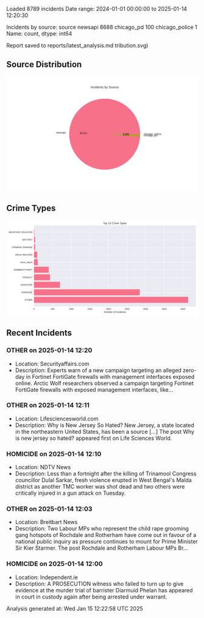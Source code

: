 
Loaded 8789 incidents
Date range: 2024-01-01 00:00:00 to 2025-01-14 12:20:30

Incidents by source:
source
newsapi           8688
chicago_pd         100
chicago_police       1
Name: count, dtype: int64

Report saved to reports/latest_analysis.md
tribution.svg)

## Source Distribution
![Source Distribution](images/source_distribution.svg)

## Crime Types
![Crime Types](images/crime_types.svg)

## Recent Incidents

### OTHER on 2025-01-14 12:20
- Location: Securityaffairs.com
- Description: Experts warn of a new campaign targeting an alleged zero-day in Fortinet FortiGate firewalls with management interfaces exposed online. Arctic Wolf researchers observed a campaign targeting Fortinet FortiGate firewalls with exposed management interfaces, like…


### OTHER on 2025-01-14 12:11
- Location: Lifesciencesworld.com
- Description: Why is New Jersey So Hated? New Jersey, a state located in the northeastern United States, has been a source […]
The post Why is new jersey so hated? appeared first on Life Sciences World.


### HOMICIDE on 2025-01-14 12:10
- Location: NDTV News
- Description: Less than a fortnight after the killing of Trinamool Congress councillor Dulal Sarkar, fresh violence erupted in West Bengal&#039;s Malda district as another TMC worker was shot dead and two others were critically injured in a gun attack on Tuesday.


### OTHER on 2025-01-14 12:03
- Location: Breitbart News
- Description: Two Labour MPs who represent the child rape grooming gang hotspots of Rochdale and Rotherham have come out in favour of a national public inquiry as pressure continues to mount for Prime Minister Sir Kier Starmer.
The post Rochdale and Rotherham Labour MPs Br…


### HOMICIDE on 2025-01-14 12:00
- Location: Independent.ie
- Description: A PROSECUTION witness who failed to turn up to give evidence at the murder trial of barrister Diarmuid Phelan has appeared in court in custody again after being arrested under warrant.

Analysis generated at: Wed Jan 15 12:22:58 UTC 2025
